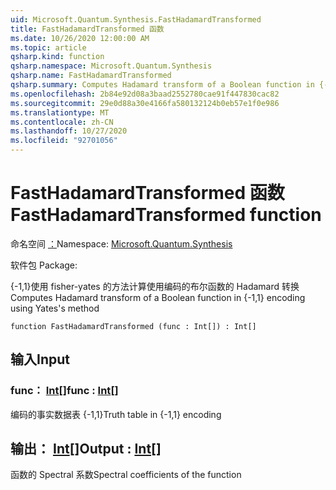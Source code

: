 ```yaml
---
uid: Microsoft.Quantum.Synthesis.FastHadamardTransformed
title: FastHadamardTransformed 函数
ms.date: 10/26/2020 12:00:00 AM
ms.topic: article
qsharp.kind: function
qsharp.namespace: Microsoft.Quantum.Synthesis
qsharp.name: FastHadamardTransformed
qsharp.summary: Computes Hadamard transform of a Boolean function in {-1,1} encoding using Yates's method
ms.openlocfilehash: 2b84e92d08a3baad2552780cae91f447830cac82
ms.sourcegitcommit: 29e0d88a30e4166fa580132124b0eb57e1f0e986
ms.translationtype: MT
ms.contentlocale: zh-CN
ms.lasthandoff: 10/27/2020
ms.locfileid: "92701056"
---
```

# <a name="fasthadamardtransformed-function"></a><span data-ttu-id="ff21c-102">FastHadamardTransformed 函数</span><span class="sxs-lookup"><span data-stu-id="ff21c-102">FastHadamardTransformed function</span></span>

<span data-ttu-id="ff21c-103">命名空间 [：](xref:Microsoft.Quantum.Synthesis)</span><span class="sxs-lookup"><span data-stu-id="ff21c-103">Namespace: [Microsoft.Quantum.Synthesis](xref:Microsoft.Quantum.Synthesis)</span></span>

<span data-ttu-id="ff21c-104">软件包 [](https://nuget.org/packages/)</span><span class="sxs-lookup"><span data-stu-id="ff21c-104">Package: [](https://nuget.org/packages/)</span></span>


<span data-ttu-id="ff21c-105">{-1,1}使用 fisher-yates 的方法计算使用编码的布尔函数的 Hadamard 转换</span><span class="sxs-lookup"><span data-stu-id="ff21c-105">Computes Hadamard transform of a Boolean function in {-1,1} encoding using Yates's method</span></span>

```qsharp
function FastHadamardTransformed (func : Int[]) : Int[]
```


## <a name="input"></a><span data-ttu-id="ff21c-106">输入</span><span class="sxs-lookup"><span data-stu-id="ff21c-106">Input</span></span>

### <a name="func--int"></a><span data-ttu-id="ff21c-107">func： [Int](xref:microsoft.quantum.lang-ref.int)[]</span><span class="sxs-lookup"><span data-stu-id="ff21c-107">func : [Int](xref:microsoft.quantum.lang-ref.int)[]</span></span>

<span data-ttu-id="ff21c-108">编码的事实数据表 {-1,1}</span><span class="sxs-lookup"><span data-stu-id="ff21c-108">Truth table in {-1,1} encoding</span></span>



## <a name="output--int"></a><span data-ttu-id="ff21c-109">输出： [Int](xref:microsoft.quantum.lang-ref.int)[]</span><span class="sxs-lookup"><span data-stu-id="ff21c-109">Output : [Int](xref:microsoft.quantum.lang-ref.int)[]</span></span>

<span data-ttu-id="ff21c-110">函数的 Spectral 系数</span><span class="sxs-lookup"><span data-stu-id="ff21c-110">Spectral coefficients of the function</span></span>